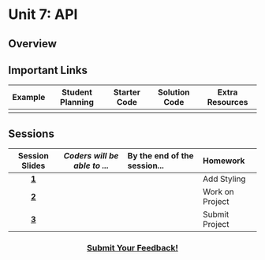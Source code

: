 # Unit 7: API

## Overview

## Important Links

| Example | Student Planning |  Starter Code | Solution Code  |  Extra Resources |
|:-------:|:-------:|:-------:|:-------:|:-------:|
| | | | | |

## Sessions 
|Session Slides|*Coders will be able to ...*|By the end of the session...|Homework|
|:-------:|-------|:-------|:-------|
|[**1**]()|  | |Add Styling|
|[**2**]()|  | |Work on Project|
|[**3**]()|  | |Submit Project|

<h3 align="center"><a href="https://docs.google.com/forms/d/e/1FAIpQLSdmoYjRk6tqJHI5Y1ELjOZ7tiYj58dmoIBEeUaXK5ciIdljIg/viewform">Submit Your Feedback!</a></h3>
